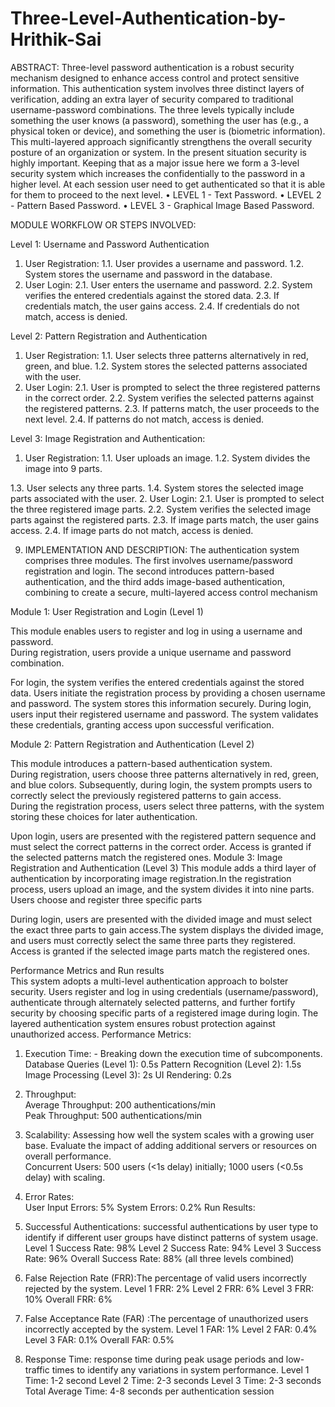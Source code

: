 # Three-Level-Authentication-by-Hrithik-Sai

ABSTRACT: 
Three-level password authentication is a robust security mechanism designed to enhance access 
control and protect sensitive information. This authentication system involves three distinct layers 
of verification, adding an extra layer of security compared to traditional username-password 
combinations. The three levels typically include something the user knows (a password), something 
the user has (e.g., a physical token or device), and something the user is (biometric information). This 
multi-layered approach significantly strengthens the overall security posture of an organization or 
system. In the present situation security is highly important. Keeping that as a major issue here we 
form a 3-level security system which increases the confidentially to the password in a higher level. 
At each session user need to get authenticated so that it is able for them to proceed to the next level. 
• LEVEL 1 -  Text Password. 
• LEVEL 2 - Pattern Based Password. 
• LEVEL 3 - Graphical Image Based Password.


 MODULE WORKFLOW OR STEPS INVOLVED: 
 
Level 1: Username and Password Authentication 

1. User Registration: 
1.1. User provides a username and password. 
1.2. System stores the username and password in the database. 
2. User Login: 
2.1. User enters the username and password. 
2.2. System verifies the entered credentials against the stored data. 
2.3. If credentials match, the user gains access. 
2.4. If credentials do not match, access is denied.
   
Level 2: Pattern Registration and Authentication

1. User Registration: 
1.1. User selects three patterns alternatively in red, green, and blue. 
1.2. System stores the selected patterns associated with the user. 
2. User Login: 
2.1. User is prompted to select the three registered patterns in the correct order. 
2.2. System verifies the selected patterns against the registered patterns. 
2.3. If patterns match, the user proceeds to the next level. 
2.4. If patterns do not match, access is denied.
   
Level 3: Image Registration and Authentication: 

1. User Registration: 
1.1. User uploads an image. 
1.2. System divides the image into 9 parts. 
 
1.3. User selects any three parts. 
1.4. System stores the selected image parts associated with the user. 
2. User Login: 
2.1. User is prompted to select the three registered image parts. 
2.2. System verifies the selected image parts against the registered parts. 
2.3. If image parts match, the user gains access. 
2.4. If image parts do not match, access is denied. 
 
9.  IMPLEMENTATION AND DESCRIPTION: 
The authentication system comprises three modules. The first involves username/password registration 
and login. The second introduces pattern-based authentication, and the third adds image-based 
authentication, combining to create a secure, multi-layered access control mechanism 

Module 1: User Registration and Login (Level 1) 

This module enables users to register and log in using a username and password.  
During registration, users provide a unique username and password combination. 
 
 For login, the system verifies the entered credentials against the stored data. Users initiate the 
registration process by providing a chosen username and password. 
 The system stores this information securely. During login, users input their registered username and 
password. The system validates these credentials, granting access upon successful verification. 

Module 2: Pattern Registration and Authentication (Level 2) 

 This module introduces a pattern-based authentication system.  
During registration, users choose three patterns alternatively in red, green, and blue colors. 
Subsequently, during login, the system prompts users to correctly select the previously registered 
patterns to gain access.  
 During the registration process, users select three patterns, with the system storing these choices for 
later authentication.  
 
 
Upon login, users are presented with the registered pattern sequence and must select the correct patterns 
in the correct order. Access is granted if the selected patterns match the registered ones. 
Module 3: Image Registration and Authentication (Level 3) 
This module adds a third layer of authentication by incorporating image registration.In the registration 
process, users upload an image, and the system divides it into nine parts. Users choose and register 
three specific parts 
 
 
During login, users are presented with the divided image and must select the exact three parts to gain 
access.The system displays the divided image, and users must correctly select the same three parts they 
registered.  
Access is granted if the selected image parts match the registered ones. 
 
Performance Metrics and Run results  
This system adopts a multi-level authentication approach to bolster security. Users register and log in 
using credentials (username/password), authenticate through alternately selected patterns, and further 
fortify security by choosing specific parts of a registered image during login. The layered 
authentication system ensures robust protection against unauthorized access. 
 Performance Metrics:  
1. Execution Time: - Breaking down the execution time of subcomponents. 
Database Queries (Level 1): 0.5s 
Pattern Recognition (Level 2): 1.5s 
Image Processing (Level 3): 2s 
UI Rendering: 0.2s 
 
 
2. Throughput:  
Average Throughput: 200 authentications/min  
Peak Throughput: 500 authentications/min 
3. Scalability: Assessing how well the system scales with a growing user base. Evaluate the impact 
of adding additional servers or resources on overall performance.  
Concurrent Users: 500 users (<1s delay) initially; 1000 users (<0.5s delay) with scaling. 
4. Error Rates:  
User Input Errors: 5% 
System Errors: 0.2% 
Run Results: 
1. Successful Authentications: successful authentications by user type to identify if different user 
groups have distinct patterns of system usage. 
Level 1 Success Rate: 98% 
Level 2 Success Rate: 94% 
Level 3 Success Rate: 96% 
Overall Success Rate: 88% (all three levels combined) 
2. False Rejection Rate (FRR):The percentage of valid users incorrectly rejected by the system. 
Level 1 FRR: 2% 
Level 2 FRR: 6% 
Level 3 FRR: 10% 
Overall FRR: 6% 
3. False Acceptance Rate (FAR) :The percentage of unauthorized users incorrectly accepted by the 
system. 
Level 1 FAR: 1% 
Level 2 FAR: 0.4% 
Level 3 FAR: 0.1% 
Overall FAR: 0.5% 
 
4. Response Time: response time during peak usage periods and low-traffic times to identify any 
variations in system performance. 
Level 1 Time: 1-2 second 
Level 2 Time: 2-3 seconds 
Level 3 Time: 2-3 seconds 
Total Average Time: 4-8 seconds per authentication session
